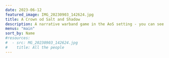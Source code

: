 ```yaml
---
date: 2023-06-12
featured_image: IMG_20230903_142624.jpg
title: A Crown od Salt and Shadow
description: A narrative warband game in the AoS setting - you can see more details on our weekend of fun here: https://tinyplasticpeople.com/a-crown-of-salt-and-shadow/ 
menus: "main"
sort_by: Name
#resources:
#  - src: MG_20230903_142624.jpg
#    title: All the people
---
```

